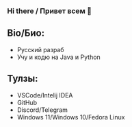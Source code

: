 ### Hi there / Привет всем 👋

## Bio/Био:
* Русский разраб
* Учу и кодю на Java и Python

## Тулзы:
* VSCode/Intelij IDEA
* GitHub
* Discord/Telegram
* Windows 11/Windows 10/Fedora Linux

